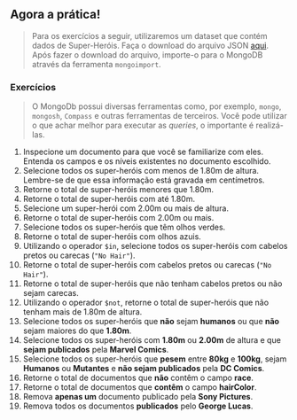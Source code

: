 ## Agora a prática!
> Para os exercícios a seguir, utilizaremos um dataset que contém dados de Super-Heróis. Faça o download do arquivo JSON [aqui](https://s3.us-east-2.amazonaws.com/assets.app.betrybe.com/back-end/mongodb/superheroes-957c961ea234d06d7cfdae73c87d47a6.json). Após fazer o download do arquivo, importe-o para o MongoDB através da ferramenta `mongoimport`.

### Exercícios
> O MongoDb possui diversas ferramentas como, por exemplo, `mongo`, `mongosh`, `Compass` e outras ferramentas de terceiros. Você pode utilizar o que achar melhor para executar as *queries*, o importante é realizá-las.
01. Inspecione um documento para que você se familiarize com eles. Entenda os campos e os níveis existentes no documento escolhido.
02. Selecione todos os super-heróis com menos de 1.80m de altura. Lembre-se de que essa informação está gravada em centímetros.
03. Retorne o total de super-heróis menores que 1.80m.
04. Retorne o total de super-heróis com até 1.80m.
05. Selecione um super-herói com 2.00m ou mais de altura.
06. Retorne o total de super-heróis com 2.00m ou mais.
07. Selecione todos os super-heróis que têm olhos verdes.
08. Retorne o total de super-heróis com olhos azuis.
09. Utilizando o operador `$in`, selecione todos os super-heróis com cabelos pretos ou carecas (`"No Hair"`).
10. Retorne o total de super-heróis com cabelos pretos ou carecas (`"No Hair"`).
11. Retorne o total de super-heróis que não tenham cabelos pretos ou não sejam carecas.
12. Utilizando o operador `$not`, retorne o total de super-heróis que não tenham mais de 1.80m de altura.
13. Selecione todos os super-heróis que **não** sejam **humanos** ou que **não** sejam maiores do que **1.80m**.
14. Selecione todos os super-heróis com **1.80m** ou **2.00m** de altura e que **sejam publicados** pela **Marvel Comics**.
15. Selecione todos os super-heróis que **pesem** entre **80kg** e **100kg**, sejam **Humanos** ou **Mutantes** e **não sejam publicados** pela **DC Comics**.
16. Retorne o total de documentos que **não** contêm o campo **race**.
17. Retorne o total de documentos que **contêm** o campo **hairColor**.
18. Remova **apenas um** documento publicado pela **Sony Pictures**.
19. Remova todos os documentos **publicados** pelo **George Lucas**.
